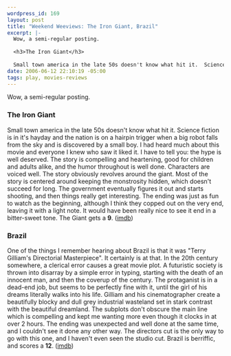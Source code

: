 ```yaml
--- 
wordpress_id: 169
layout: post
title: "Weekend Weeviews: The Iron Giant, Brazil"
excerpt: |-
  Wow, a semi-regular posting.
  
  <h3>The Iron Giant</h3>
  
  Small town america in the late 50s doesn't know what hit it.  Science fiction is in it's hayday and the nation is on a hairpin trigger when a big robot falls from the sky and is discovered by a small boy.  I had heard much about this movie and everyone I knew who saw it liked it.  I have to tell you: the hype is well deserved.  The story is compelling and heartening, good for children and adults alike, and the humor throughout is well done.  Characters are voiced well.  The story obviously revolves around the giant.
date: 2006-06-12 22:10:19 -05:00
tags: play, movies-reviews
---
```

Wow, a semi-regular posting.
<h3>The Iron Giant</h3>
Small town america in the late 50s doesn't know what hit it.  Science fiction is in it's hayday and the nation is on a hairpin trigger when a big robot falls from the sky and is discovered by a small boy.  I had heard much about this movie and everyone I knew who saw it liked it.  I have to tell you: the hype is well deserved.  The story is compelling and heartening, good for children and adults alike, and the humor throughout is well done.  Characters are voiced well.  The story obviously revolves around the giant.  Most of the story is centered around keeping the monstrosity hidden, which doesn't succeed for long.  The government eventually figures it out and starts shooting, and then things really get interesting.  The ending was just as fun to watch as the beginning, although I think they copped out on the very end, leaving it with a light note.  It would have been really nice to see it end in a bitter-sweet tone.  The Giant gets a <strong>9</strong>. (<a href="http://imdb.com/title/tt0129167/">imdb</a>)
<h3>Brazil</h3>
One of the things I remember hearing about Brazil is that it was "Terry Gilliam's Directorial Masterpiece".  It certainly is at that.  In the 20th century somewhere, a clerical error causes a great movie plot.  A futuristic society is thrown into disarray by a simple error in typing, starting with the death of an innocent man, and then the coverup of the century.  The protaganist is in a dead-end job, but seems to be perfectly fine with it, until the girl of his dreams literally walks into his life.  Gilliam and his cinematographer create a beautifully blocky and dull grey industrial wasteland set in stark contrast with the beautiful dreamland.  The subplots don't obscure the main line which is compelling and kept me wanting more even though it clocks in at over 2 hours.  The ending was unexpected and well done at the same time, and I couldn't see it done any other way.  The directors cut is the only way to go with this one, and I haven't even seen the studio cut.
Brazil is berriffic, and scores a <strong>12</strong>. (<a href="http://imdb.com/title/tt0088846/">imdb</a>)
